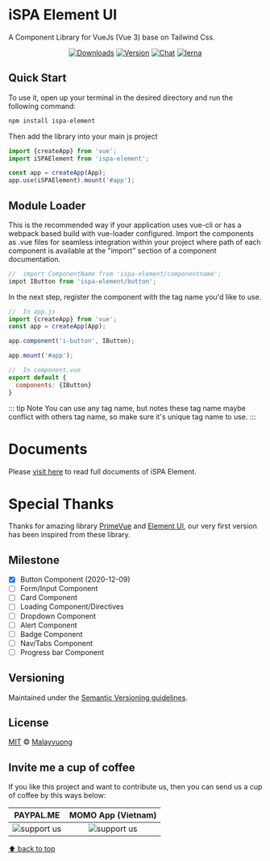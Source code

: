 # iSPA Element UI

A Component Library for VueJs (Vue 3) base on Tailwind Css.

<p align="center">
  <a href="https://npmcharts.com/compare/ispa-element?minimal=true" target="_blank"><img src="https://img.shields.io/npm/dm/ispa-element.svg?sanitize=true" alt="Downloads"></a>
  <a href="https://www.npmjs.com/package/ispa-element" target="_blank"><img src="https://img.shields.io/npm/v/ispa-element.svg?sanitize=true" alt="Version"></a>
  <a href="https://m.me/malayvuong" target="_blank"><img src="https://img.shields.io/badge/chat-messenger-green" alt="Chat"></a>
  <a href="https://lerna.js.org/" target="_blank"><img src="https://img.shields.io/badge/maintained%20with-lerna-cc00ff.svg" alt="lerna"></a>
</p>

## Quick Start
To use it, open up your terminal in the desired directory and run the following command:

```sh
npm install ispa-element
```

Then add the library into your main js project
```js
import {createApp} from 'vue';
import iSPAElement from 'ispa-element';

const app = createApp(App);
app.use(iSPAElement).mount('#app');
```

## Module Loader
This is the recommended way if your application uses vue-cli or has a webpack based build with vue-loader configured. Import the components as .vue files for seamless integration within your project where path of each component is available at the "import" section of a component documentation.
```js
//  import ComponentName from 'ispa-element/componentname';
impot IButton from 'ispa-element/button';
```

In the next step, register the component with the tag name you'd like to use.
```js
//  In app.js
import {createApp} from 'vue';
const app = createApp(App);

app.component('i-button', IButton);

app.mount('#app');

//  In component.vue
export default {
  components: {IButton}
}
```

::: tip Note
You can use any tag name, but notes these tag name maybe conflict with others tag name, so make sure it's unique tag name to use.
:::

# Documents
Please [visit here](https://ispa.io/docs/ispa-element/) to read full documents of iSPA Element.

# Special Thanks
Thanks for amazing library [PrimeVue](https://primefaces.org/primevue/showcase/#/) and [Element UI](https://element.eleme.io/#/), our very first version has been inspired from these library.

## Milestone

- [x] Button Component (2020-12-09)
- [ ] Form/Input Component
- [ ] Card Component
- [ ] Loading Component/Directives
- [ ] Dropdown Component
- [ ] Alert Component
- [ ] Badge Component
- [ ] Nav/Tabs Component
- [ ] Progress bar Component

## Versioning

Maintained under the [Semantic Versioning guidelines](https://semver.org/).

## License

[MIT](https://opensource.org/licenses/MIT) © [Malayvuong](https://malayvuong.com/)

## Invite me a cup of coffee
If you like this project and want to contribute us, then you can send us a cup of coffee by this ways below:

| PAYPAL.ME            | MOMO App (Vietnam) |
|:--------------------:|:------------------:|
| <img src="https://ispa.io/docs/assets/qr-code-paypal.png" style="max-width: 100px;" alt="support us"> | <img src="https://ispa.io/docs/assets/qr-code-momo.jpg" style="max-width: 100px;" alt="support us"> |

[⬆ back to top](#)
